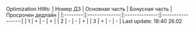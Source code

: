 Optimization HWs:
| Номер ДЗ | Основная часть | Бонусная часть | Просрочен дедлайн |
|:--------:|:--------------:|:--------------:|:-----------------:|
| 1        | +              | -              | +                 |
| 2        | -              | -              | +                 |
| 3        | +              | -              | -                 |
Last update: 18:40 26.02  